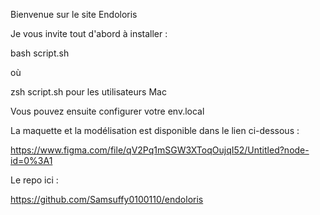 Bienvenue sur le site Endoloris

Je vous invite tout d'abord à installer :

bash script.sh

où 

zsh script.sh pour les utilisateurs Mac

Vous pouvez ensuite configurer votre env.local

La maquette et la modélisation est disponible dans le lien ci-dessous :

https://www.figma.com/file/qV2Pq1mSGW3XToqOujqI52/Untitled?node-id=0%3A1

Le repo ici :

https://github.com/Samsuffy0100110/endoloris